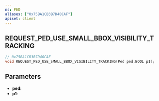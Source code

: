 ```yaml
---
ns: PED
aliases: ["0x75BA1CB3B7D40CAF"]
apiset: client
---
```

## REQUEST_PED_USE_SMALL_BBOX_VISIBILITY_TRACKING

```c
// 0x75BA1CB3B7D40CAF
void REQUEST_PED_USE_SMALL_BBOX_VISIBILITY_TRACKING(Ped ped,BOOL p1);
```


## Parameters
* **ped**:
* **p1**: